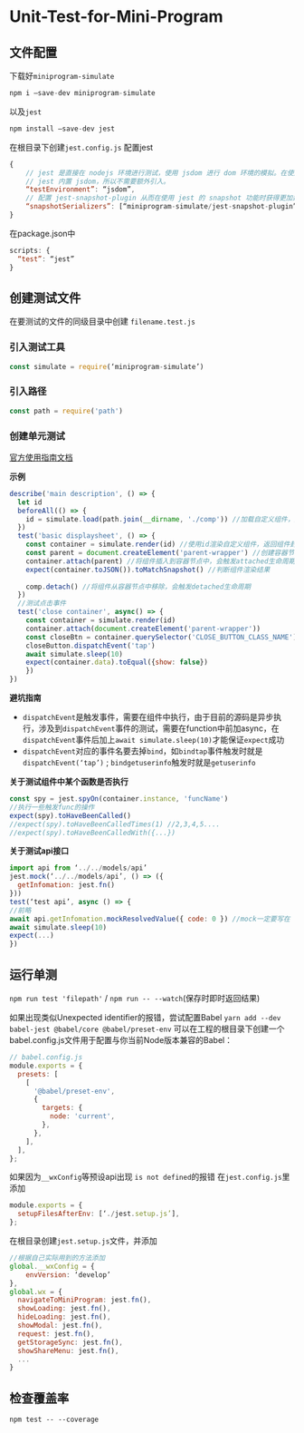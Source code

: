# Unit-Test-for-Mini-Program

## 文件配置
下载好`miniprogram-simulate`
```js
npm i —save-dev miniprogram-simulate
```
以及`jest`
```js
npm install —save-dev jest
```

在根目录下创建`jest.config.js`
配置jest
```js
{
    // jest 是直接在 nodejs 环境进行测试，使用 jsdom 进行 dom 环境的模拟。在使用时需要将 jest 的 `testEnvironment` 配置为 `jsdom`。
    // jest 内置 jsdom，所以不需要额外引入。
    “testEnvironment”: “jsdom”,
    // 配置 jest-snapshot-plugin 从而在使用 jest 的 snapshot 功能时获得更加适合肉眼阅读的结构
    “snapshotSerializers”: [“miniprogram-simulate/jest-snapshot-plugin”]
}
```

在package.json中
```js
scripts: {
  “test”: “jest”
}
```

## 创建测试文件
在要测试的文件的同级目录中创建
`filename.test.js`

### 引入测试工具
```js
const simulate = require(‘miniprogram-simulate’)
```

### 引入路径
```js
const path = require('path')
```

### 创建单元测试
[官方使用指南文档](https://github.com/wechat-miniprogram/miniprogram-simulate/blob/master/docs/tutorial.md#%E4%BD%BF%E7%94%A8%E6%8C%87%E5%8D%97)

**示例**
```js
describe('main description', () => {
  let id
  beforeAll(() => {
    id = simulate.load(path.join(__dirname, './comp')) //加载自定义组件，返回组件的id
  })
  test('basic displaysheet', () => {
    const container = simulate.render(id) //使用id渲染自定义组件，返回组件封装实例
    const parent = document.createElement('parent-wrapper') //创建容器节点
    container.attach(parent) //将组件插入到容器节点中，会触发attached生命周期
    expect(container.toJSON()).toMatchSnapshot() //判断组件渲染结果
    
    comp.detach() //将组件从容器节点中移除，会触发detached生命周期
  })
  //测试点击事件
  test('close container', async() => {
    const container = simulate.render(id)
    container.attach(document.createElement('parent-wrapper'))
    const closeBtn = container.querySelector('CLOSE_BUTTON_CLASS_NAME')
    closeButton.dispatchEvent('tap')
    await simulate.sleep(10)
    expect(container.data).toEqual({show: false})
    })
})
```

**避坑指南**
* `dispatchEvent`是触发事件，需要在组件中执行，由于目前的源码是异步执行，涉及到`dispatchEvent`事件的测试，需要在function中前加async，在`dispatchEvent`事件后加上`await simulate.sleep(10)`才能保证`expect`成功
* `dispatchEvent`对应的事件名要去掉`bind`，如`bindtap`事件触发时就是`dispatchEvent(‘tap’)` ; `bindgetuserinfo`触发时就是`getuserinfo`

**关于测试组件中某个函数是否执行**
```js
const spy = jest.spyOn(container.instance, 'funcName')
//执行一些触发func的操作
expect(spy).toHaveBeenCalled()
//expect(spy).toHaveBeenCalledTimes(1) //2,3,4,5....
//expect(spy).toHaveBeenCalledWith({...})
```

**关于测试api接口**
```js
import api from ‘../../models/api’
jest.mock(‘../../models/api’, () => ({
  getInfomation: jest.fn()
}))
test(‘test api’, async () => {
//前略
await api.getInfomation.mockResolvedValue({ code: 0 }) //mock一定要写在 simulate.sleep(10)之前
await simulate.sleep(10)
expect(...)
})
```


## 运行单测
`npm run test 'filepath'` / `npm run -- --watch`(保存时即时返回结果)

如果出现类似Unexpected identifier的报错，尝试配置Babel
`yarn add --dev babel-jest @babel/core @babel/preset-env`
可以在工程的根目录下创建一个babel.config.js文件用于配置与你当前Node版本兼容的Babel：
```js
// babel.config.js
module.exports = {
  presets: [
    [
      '@babel/preset-env',
      {
        targets: {
          node: 'current',
        },
      },
    ],
  ],
};
```

如果因为`__wxConfig`等预设api出现 `is not defined`的报错
在`jest.config.js`里添加
```js
module.exports = {
  setupFilesAfterEnv: [‘./jest.setup.js’],
};
```
在根目录创建`jest.setup.js`文件，并添加
```js
//根据自己实际用到的方法添加
global.__wxConfig = { 
	envVersion: ‘develop’ 
},
global.wx = {
  navigateToMiniProgram: jest.fn(),
  showLoading: jest.fn(),
  hideLoading: jest.fn(),
  showModal: jest.fn(),
  request: jest.fn(),
  getStorageSync: jest.fn(),
  showShareMenu: jest.fn(),
  ...
}
```

## 检查覆盖率
```node
npm test -- --coverage
```
